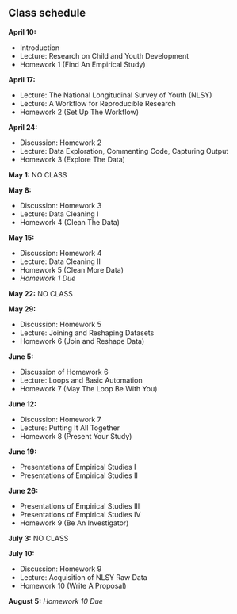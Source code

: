## Class schedule

**April 10:**
 
* Introduction
* Lecture: Research on Child and Youth Development
* Homework 1 (Find An Empirical Study) [<i class="fa fa-file-pdf-o" aria-hidden="true"></i>](https://mfr.osf.io/render?url=https://osf.io/seur6/?action=download%26mode=render)

**April 17:**

* Lecture: The National Longitudinal Survey of Youth (NLSY)
* Lecture: A Workflow for Reproducible Research
* Homework 2 (Set Up The Workflow) [<i class="fa fa-file-pdf-o" aria-hidden="true"></i>](https://mfr.osf.io/render?url=https://osf.io/538wa/?action=download%26mode=render)

**April 24:**

* Discussion: Homework 2
* Lecture: Data Exploration, Commenting Code, Capturing Output
* Homework 3 (Explore The Data) [<i class="fa fa-file-pdf-o" aria-hidden="true"></i>](https://mfr.osf.io/render?url=https://osf.io/ps3dg/?action=download%26mode=render)

**May 1:** NO CLASS

**May 8:**

* Discussion: Homework 3
* Lecture: Data Cleaning I
* Homework 4 (Clean The Data)

**May 15:**

* Discussion: Homework 4
* Lecture: Data Cleaning II
* Homework 5 (Clean More Data)
* *Homework 1 Due*

**May 22:** NO CLASS

**May 29:**

* Discussion: Homework 5
* Lecture: Joining and Reshaping Datasets
* Homework 6 (Join and Reshape Data)

**June 5:**

* Discussion of Homework 6
* Lecture: Loops and Basic Automation
* Homework 7 (May The Loop Be With You)

**June 12:**

* Discussion: Homework 7
* Lecture: Putting It All Together
* Homework 8 (Present Your Study) [<i class="fa fa-file-pdf-o" aria-hidden="true"></i>](https://mfr.osf.io/render?url=https://osf.io/vbdy4/?action=download%26mode=render)

**June 19:** 

* Presentations of Empirical Studies I
* Presentations of Empirical Studies II

**June 26:** 

* Presentations of Empirical Studies III
* Presentations of Empirical Studies IV
* Homework 9 (Be An Investigator) [<i class="fa fa-file-pdf-o" aria-hidden="true"></i>](https://mfr.osf.io/render?url=https://osf.io/s2wkm/?action=download%26mode=render)

**July 3:** NO CLASS

**July 10:**

* Discussion: Homework 9
* Lecture: Acquisition of NLSY Raw Data
* Homework 10 (Write A Proposal) [<i class="fa fa-file-pdf-o" aria-hidden="true"></i>](https://mfr.osf.io/render?url=https://osf.io/cv356/?action=download%26mode=render)

**August 5:** *Homework 10 Due*
